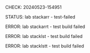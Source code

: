CHECK: 20240523-154951
STATUS: lab stackarr - test-failed
ERROR: lab stackarrt - test build failed
ERROR: lab stacklst - test build failed
ERROR: lab stacklstt - test build failed
